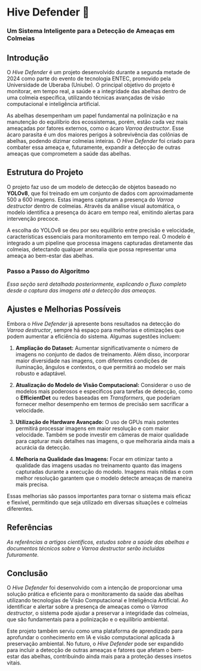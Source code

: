 # Hive Defender 🐝  
### Um Sistema Inteligente para a Detecção de Ameaças em Colmeias

## Introdução
O *Hive Defender* é um projeto desenvolvido durante a segunda metade de 2024 como parte do evento de tecnologia ENTEC, promovido pela Universidade de Uberaba (Uniube). O principal objetivo do projeto é monitorar, em tempo real, a saúde e a integridade das abelhas dentro de uma colmeia específica, utilizando técnicas avançadas de visão computacional e inteligência artificial.

As abelhas desempenham um papel fundamental na polinização e na manutenção do equilíbrio dos ecossistemas, porém, estão cada vez mais ameaçadas por fatores externos, como o ácaro *Varroa destructor*. Esse ácaro parasita é um dos maiores perigos à sobrevivência das colônias de abelhas, podendo dizimar colmeias inteiras. O *Hive Defender* foi criado para combater essa ameaça e, futuramente, expandir a detecção de outras ameaças que comprometem a saúde das abelhas.

## Estrutura do Projeto
O projeto faz uso de um modelo de detecção de objetos baseado no **YOLOv8**, que foi treinado em um conjunto de dados com aproximadamente 500 a 600 imagens. Estas imagens capturam a presença do *Varroa destructor* dentro de colmeias. Através da análise visual automática, o modelo identifica a presença do ácaro em tempo real, emitindo alertas para intervenção precoce.

A escolha do YOLOv8 se deu por seu equilíbrio entre precisão e velocidade, características essenciais para monitoramento em tempo real. O modelo é integrado a um pipeline que processa imagens capturadas diretamente das colmeias, detectando qualquer anomalia que possa representar uma ameaça ao bem-estar das abelhas.

### Passo a Passo do Algoritmo
*Essa seção será detalhada posteriormente, explicando o fluxo completo desde a captura das imagens até a detecção das ameaças.*

## Ajustes e Melhorias Possíveis
Embora o *Hive Defender* já apresente bons resultados na detecção do *Varroa destructor*, sempre há espaço para melhorias e otimizações que podem aumentar a eficiência do sistema. Algumas sugestões incluem:

1. **Ampliação do Dataset:** Aumentar significativamente o número de imagens no conjunto de dados de treinamento. Além disso, incorporar maior diversidade nas imagens, com diferentes condições de iluminação, ângulos e contextos, o que permitirá ao modelo ser mais robusto e adaptável.
   
2. **Atualização do Modelo de Visão Computacional:** Considerar o uso de modelos mais poderosos e específicos para tarefas de detecção, como o **EfficientDet** ou redes baseadas em *Transformers*, que poderiam fornecer melhor desempenho em termos de precisão sem sacrificar a velocidade.
   
3. **Utilização de Hardware Avançado:** O uso de GPUs mais potentes permitirá processar imagens em maior resolução e com maior velocidade. Também se pode investir em câmeras de maior qualidade para capturar mais detalhes nas imagens, o que melhoraria ainda mais a acurácia da detecção.
   
4. **Melhoria na Qualidade das Imagens:** Focar em otimizar tanto a qualidade das imagens usadas no treinamento quanto das imagens capturadas durante a execução do modelo. Imagens mais nítidas e com melhor resolução garantem que o modelo detecte ameaças de maneira mais precisa.

Essas melhorias são passos importantes para tornar o sistema mais eficaz e flexível, permitindo que seja utilizado em diversas situações e colmeias diferentes.

## Referências
*As referências a artigos científicos, estudos sobre a saúde das abelhas e documentos técnicos sobre o Varroa destructor serão incluídas futuramente.*

## Conclusão
O *Hive Defender* foi desenvolvido com a intenção de proporcionar uma solução prática e eficiente para o monitoramento da saúde das abelhas utilizando tecnologias de Visão Computacional e Inteligência Artificial. Ao identificar e alertar sobre a presença de ameaças como o *Varroa destructor*, o sistema pode ajudar a preservar a integridade das colmeias, que são fundamentais para a polinização e o equilíbrio ambiental.

Este projeto também serviu como uma plataforma de aprendizado para aprofundar o conhecimento em IA e visão computacional aplicada à preservação ambiental. No futuro, o *Hive Defender* pode ser expandido para incluir a detecção de outras ameaças e fatores que afetam o bem-estar das abelhas, contribuindo ainda mais para a proteção desses insetos vitais.
